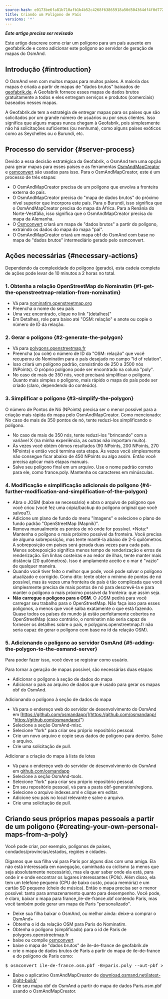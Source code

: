 ```yaml
---
source-hash: e0173be6fa81b710afb1b4b52c4268f63865918a50d504364df4f0d772bf2d39
title: Criando um Polígono de País
versions: '*'
---
```

**_Este artigo precisa ser revisado_**

Este artigo descreve como criar um polígono para um país ausente em geofabrik.de e como adicionar este polígono ao servidor de geração de mapas do OsmAnd.

## Introdução {#introduction}

O OsmAnd vem com muitos mapas para muitos países. A maioria dos mapas é criada a partir de mapas de "dados brutos" baixados de [geofabrik.de](http://download.geofabrik.de). A Geofabrik fornece esses mapas de dados brutos gratuitamente a todos e eles entregam serviços e produtos (comerciais) baseados nesses mapas.

A Geofabrik.de tem a estratégia de entregar mapas para os países que são solicitados por um grande número de usuários ou por seus clientes. Isso significa que alguns mapas nunca chegam à Geofabrik, pois simplesmente não há solicitações suficientes (ou nenhuma), como alguns países exóticos como as Seychelles ou o Burundi, etc.

## Processo do servidor {#server-process}
Devido a essa decisão estratégica da Geofabrik, o OsmAnd tem uma opção para gerar mapas para esses países e as ferramentas [OsmAndMapCreator](http://download.osmand.net/latest-night-build/OsmAndMapCreator-development.zip) e [osmconvert](https://wiki.openstreetmap.org/wiki/Osmconvert) são usadas para isso. Para o OsmAndMapCreator, este é um processo de três etapas:
- O OsmAndMapCreator precisa de um polígono que envolva a fronteira externa do país.
- O OsmAndMapCreator precisa do "mapa de dados brutos" do próximo nível superior que incorpora este país. Para o Burundi, isso significa que o OsmAndMapCreator precisa do mapa da África. Para a Renânia do Norte-Vestfália, isso significa que o OsmAndMapCreator precisa do mapa da Alemanha.
- O [Osmconvert](https://wiki.openstreetmap.org/wiki/Osmconvert) criará um mapa de "dados brutos" a partir do polígono, extraindo os dados do mapa do mapa "pai".
- O OsmAndMapCreator criará um mapa obf do OsmAnd com base no mapa de "dados brutos" intermediário gerado pelo osmconvert.

## Ações necessárias {#necessary-actions}
Dependendo da complexidade do polígono (gerado), esta cadeia completa de ações pode levar de 10 minutos a 2 horas no total.

### 1. Obtenha a relação OpenStreetMap do Nominatim {#1-get-the-openstreetmap-relation-from-nominatim}
- Vá para [nominatim.openstreetmap.org](https://nominatim.openstreetmap.org/)
- Preencha o nome do seu país
- Uma vez encontrado, clique no link "(detalhes)"
- Em Detalhes, role para baixo até "OSM: relação" e anote ou copie o número de ID da relação.

### 2. Gerar o polígono {#2-generate-the-polygon}
- Vá para [polygons.openstreetmap.fr](http://polygons.openstreetmap.fr/)
- Preencha (ou cole) o número de ID da "OSM: relação" que você recuperou do Nominatim para o país desejado no campo "Id of relation".
- Isso criará um polígono padrão, consistindo de 250 a 3500 nós (NPoints). O próprio polígono pode ser encontrado na coluna "poly".
- No caso de mais de 350 nós, você precisará simplificar o polígono. Quanto mais simples o polígono, mais rápido o mapa do país pode ser criado (claro, dependendo do conteúdo).

### 3. Simplificar o polígono {#3-simplify-the-polygon}
O número de Pontos de Nó (NPoints) precisa ser o menor possível para a criação mais rápida do mapa pelo OsmAndMapCreator. Como mencionado: No caso de mais de 350 pontos de nó, tente reduzi-los simplificando o polígono.
- No caso de mais de 350 nós, tente reduzi-los "brincando" com a variável X (na minha experiência, as outras não importam muito).
- Às vezes você obtém ótimos resultados (90 NPoints, 200 NPoints, 270 NPoints) e então você termina esta etapa. Às vezes você simplesmente não consegue ficar abaixo de 450 NPoints ou algo assim. Então você precisa aplicar mais etapas manuais.
- Salve seu polígono final em um arquivo. Use o nome padrão correto para ele, como france.poly. Mantenha os caracteres em minúsculas.

### 4. Modificação e simplificação adicionais do polígono {#4-further-modification-and-simplification-of-the-polygon}
- Abra o JOSM (baixe se necessário) e abra o arquivo de polígono que você criou (você fez uma cópia/backup do polígono original que você salvou?).
- Adicione um plano de fundo do menu "Imagens" e selecione o plano de fundo padrão "OpenStreetMap (Mapnik)".
- Remova manualmente os pontos de nó onde for possível. \*Nota:\* Mantenha o polígono o mais próximo possível da fronteira. Você precisa de alguma sobreposição, mas tente mantê-la abaixo de 2-5 quilômetros. A sobreposição em países será gerada duas vezes para cada país. Menos sobreposição significa menos tempo de renderização e erros de renderização. Em linhas costeiras e ao redor de ilhas, tente manter mais distância (20 quilômetros). Isso é amplamente aceito e o mar é "vazio" de qualquer maneira.
- Quando você tiver feito o melhor que pode, você pode salvar o polígono atualizado e corrigido. Como dito: tente obter o mínimo de pontos de nó possível, mas às vezes uma fronteira de país é tão complicada que você simplesmente precisa de mais pontos de nó para descrevê-la e para manter o polígono o mais próximo possível da fronteira: que assim seja.
- **Não carregue o polígono para o OSM**. O JOSM pedirá para você carregar seu trabalho para o OpenStreetMap. Não faça isso para esses polígonos, a menos que você saiba exatamente o que está fazendo. Quase todos os países do mundo já estão perfeitamente cobertos no OpenStreetMap (caso contrário, o nominatim não seria capaz de fornecer os detalhes sobre o país, e polygons.openstreetmap.fr não seria capaz de gerar o polígono com base no id da relação OSM).

### 5. Adicionando o polígono ao servidor OsmAnd {#5-adding-the-polygon-to-the-osmand-server}

Para poder fazer isso, você deve se registrar como usuário.

Para tornar a geração de mapas possível, são necessárias duas etapas:
- Adicionar o polígono à seção de dados do mapa
- Adicionar o país ao arquivo de dados que é usado para gerar os mapas obf do OsmAnd.

Adicionando o polígono à seção de dados do mapa
- Vá para o endereço web do servidor de desenvolvimento do OsmAnd em [https://github.com/osmandapp/](https://github.com/osmandapp/ "https://github.com/osmandapp/")
- Selecione a seção OsmAnd-misc.
- Selecione "fork" para criar seu próprio repositório pessoal.
- Crie um novo arquivo e copie seus dados de polígono para dentro. Salve o arquivo.
- Crie uma solicitação de pull.

Adicionar a criação do mapa à lista de lotes
- Vá para o endereço web do servidor de desenvolvimento do OsmAnd em [github.com/osmandapp](https://github.com/osmandapp/)
- Selecione a seção OsmAnd-tools.
- Selecione "fork" para criar seu próprio repositório pessoal.
- Em seu repositório pessoal, vá para a pasta obf-generation/regions.
- Selecione o arquivo indexes.xml e clique em editar.
- Adicione seu país no local relevante e salve o arquivo.
- Crie uma solicitação de pull.

## Criando seus próprios mapas pessoais a partir de um polígono {#creating-your-own-personal-maps-from-a-poly}

Você pode criar, por exemplo, polígonos de países, condados/províncias/estados, regiões e cidades.

Digamos que sua filha vai para Paris por alguns dias com uma amiga. Ela não está interessada em navegação, caminhada ou ciclismo (a menos que seja absolutamente necessário), mas ela quer saber onde ela está, para onde ir e onde encontrar os lugares interessantes (POIs). Além disso, ela tem um telefone pequeno (CPU de baixo custo, pouca memória) e um cartão SD pequeno (cheio de música). Então o mapa precisa ser o menor possível: tanto para armazenamento quanto para desempenho. Você pode, é claro, baixar o mapa para france\_ile-de-france.obf contendo Paris, mas você também pode gerar um mapa de Paris "personalizado".
- Deixe sua filha baixar o OsmAnd, ou melhor ainda: deixe-a comprar o OsmAnd+
- Obtenha o id da relação OSM para Paris do Nominatim.
- Obtenha o polígono (simplificado) para o id de Paris de polygons.openstreetmap.fr
- baixe ou compile [osmconvert](https://wiki.openstreetmap.org/wiki/Osmconvert)
- baixe o mapa de "dados brutos" de ile-de-france de geofabrik.de
- crie o mapa de dados brutos de Paris a partir do mapa de ile-de-france e do polígono de Paris como:
<pre>
$ osmconvert ile-de-france.osm.pbf -B=paris.poly --out-pbf > Paris.osm.pbf
</pre>
- Baixe o aplicativo OsmAndMapCreator de [download.osmand.net/latest-night-build/](http://download.osmand.net/latest-night-build/ "https://download.osmand.net/latest-night-build/")
- Crie seu mapa obf do OsmAnd a partir do mapa de dados Paris.osm.pbf usando o OsmAndMapCreator.